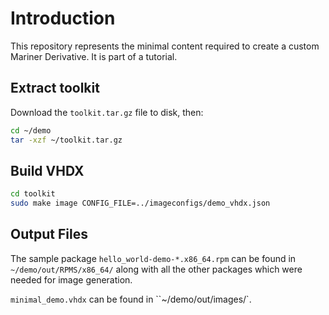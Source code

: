# Introduction 
This repository represents the minimal content required to create a custom Mariner Derivative.  It is part of a tutorial.

## Extract toolkit
Download the `toolkit.tar.gz` file to disk, then:
```bash
cd ~/demo
tar -xzf ~/toolkit.tar.gz
```

## Build VHDX
```bash
cd toolkit
sudo make image CONFIG_FILE=../imageconfigs/demo_vhdx.json
```

## Output Files
The sample package `hello_world-demo-*.x86_64.rpm` can be found in `~/demo/out/RPMS/x86_64/` along with all the other packages which were needed for image generation.

`minimal_demo.vhdx` can be found in ``~/demo/out/images/`.